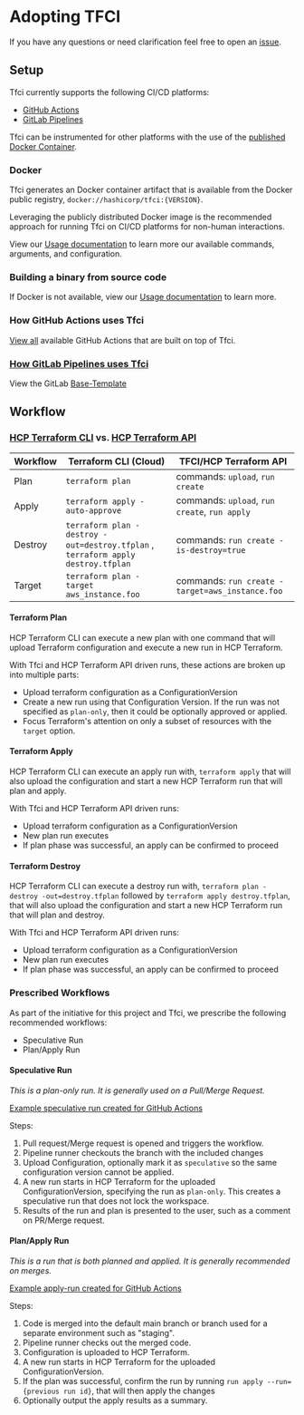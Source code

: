 # Adopting TFCI

If you have any questions or need clarification feel free to open an [issue](https://github.com/hashicorp/tfc-workflows-tooling/issues).

## Setup

Tfci currently supports the following CI/CD platforms:
* [GitHub Actions](https://docs.github.com/en/actions)
* [GitLab Pipelines](https://docs.gitlab.com/ee/ci/pipelines/)

Tfci can be instrumented for other platforms with the use of the [published Docker Container](https://hub.docker.com/r/hashicorp/tfci).

### Docker

Tfci generates an Docker container artifact that is available from the Docker public registry, `docker://hashicorp/tfci:{VERSION}`.

Leveraging the publicly distributed Docker image is the recommended approach for running Tfci on CI/CD platforms for non-human interactions.

View our [Usage documentation](./USAGE.md) to learn more our available commands, arguments, and configuration.

### Building a binary from source code

If Docker is not available, view our [Usage documentation](./USAGE.md#generating-a-binary-from-source) to learn more.

### How GitHub Actions uses Tfci

[View all](https://github.com/hashicorp/tfc-workflows-github/tree/main/actions) available GitHub Actions that are built on top of Tfci.

### [How GitLab Pipelines uses Tfci](https://github.com/hashicorp/tfc-workflows-gitlab)

View the GitLab [Base-Template](https://github.com/hashicorp/tfc-workflows-gitlab/blob/main/Base.gitlab-ci.yml)

## Workflow

### [HCP Terraform CLI](https://developer.hashicorp.com/terraform/cloud-docs/run/cli) vs. [HCP Terraform API](https://developer.hashicorp.com/terraform/cloud-docs/run/api)

| Workflow   |    Terraform CLI (Cloud)            |  TFCI/HCP Terraform API                      |
|------------|-------------------------------------|------------------------------------------------|
| Plan       |  `terraform plan`                   |  commands: `upload`, `run create`              |
| Apply      |  `terraform apply -auto-approve`    |  commands: `upload`,  `run create`, `run apply`|
| Destroy    |  `terraform plan -destroy -out=destroy.tfplan` , `terraform apply destroy.tfplan`| commands: `run create -is-destroy=true` |
| Target     | `terraform plan -target aws_instance.foo` | commands: `run create -target=aws_instance.foo` |

#### Terraform Plan

HCP Terraform CLI can execute a new plan with one command that will upload Terraform configuration and execute a new run in HCP Terraform.

With Tfci and HCP Terraform API driven runs, these actions are broken up into multiple parts:
- Upload terraform configuration as a ConfigurationVersion
- Create a new run using that Configuration Version. If the run was not specified as `plan-only`, then it could be optionally approved or applied.
- Focus Terraform's attention on only a subset of resources with the `target` option.

#### Terraform Apply

HCP Terraform CLI can execute an apply run with, `terraform apply` that will also upload the configuration and start a new HCP Terraform run that will plan and apply.

With Tfci and HCP Terraform API driven runs:
- Upload terraform configuration as a ConfigurationVersion
- New plan run executes
- If plan phase was successful, an apply can be confirmed to proceed

#### Terraform Destroy

HCP Terraform CLI can execute a destroy run with, `terraform plan -destroy -out=destroy.tfplan` followed by `terraform apply destroy.tfplan`, that will also upload the configuration and start a new HCP Terraform run that will plan and destroy.

With Tfci and HCP Terraform API driven runs:
- Upload terraform configuration as a ConfigurationVersion
- New plan run executes
- If plan phase was successful, an apply can be confirmed to proceed

### Prescribed Workflows

As part of the initiative for this project and Tfci, we prescribe the following recommended workflows:
* Speculative Run
* Plan/Apply Run

#### Speculative Run

*This is a plan-only run. It is generally used on a Pull/Merge Request.*

[Example speculative run created for GitHub Actions](https://github.com/hashicorp/tfc-workflows-github/blob/main/workflow-templates/terraform-cloud.speculative-run.workflow.yml)

Steps:
1. Pull request/Merge request is opened and triggers the workflow.
1. Pipeline runner checkouts the branch with the included changes
1. Upload Configuration, optionally mark it as `speculative` so the same configuration version cannot be applied.
1. A new run starts in HCP Terraform for the uploaded ConfigurationVersion, specifying the run as `plan-only`. This creates a speculative run that does not lock the workspace.
1. Results of the run and plan is presented to the user, such as a comment on PR/Merge request.


#### Plan/Apply Run

*This is a run that is both planned and applied. It is generally recommended on merges.*

[Example apply-run created for GitHub Actions](https://github.com/hashicorp/tfc-workflows-github/blob/main/workflow-templates/terraform-cloud.apply-run.workflow.yml)

Steps:
1. Code is merged into the default main branch or branch used for a separate environment such as "staging".
1. Pipeline runner checks out the merged code.
1. Configuration is uploaded to HCP Terraform.
1. A new run starts in HCP Terraform for the uploaded ConfigurationVersion.
1. If the plan was successful, confirm the run by running `run apply --run={previous run id}`, that will then apply the changes
1. Optionally output the apply results as a summary.

